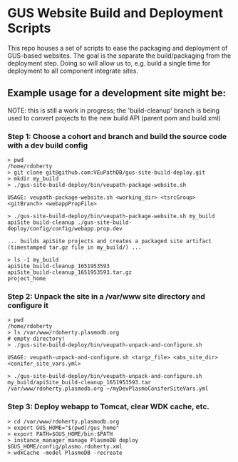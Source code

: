 # GUS Website Build and Deployment Scripts

This repo houses a set of scripts to ease the packaging and deployment of GUS-based websites.  The goal is the separate the build/packaging from the deployment step.  Doing so will allow us to, e.g. build a single time for deployment to all component integrate sites.

## Example usage for a development site might be:

NOTE: this is still a work in progress; the 'build-cleanup' branch is being used to convert
projects to the new build API (parent pom and build.xml)

### Step 1: Choose a cohort and branch and build the source code with a dev build config
```
> pwd
/home/rdoherty
> git clone git@github.com:VEuPathDB/gus-site-build-deploy.git
> mkdir my_build
> ./gus-site-build-deploy/bin/veupath-package-website.sh

USAGE: veupath-package-website.sh <working_dir> <tsrcGroup> <gitBranch> <webappPropFile>

> ./gus-site-build-deploy/bin/veupath-package-website.sh my_build apiSite build-cleanup ./gus-site-build-deploy/config/config/webapp.prop.dev

... builds apiSite projects and creates a packaged site artifact (timestamped tar.gz file in my_build/) ... 

> ls -1 my_build
apiSite_build-cleanup_1651953593
apiSite_build-cleanup_1651953593.tar.gz
project_home
```

### Step 2: Unpack the site in a /var/www site directory and configure it
```
> pwd
/home/rdoherty
> ls /var/www/rdoherty.plasmodb.org
# empty directory!
> ./gus-site-build-deploy/bin/veupath-unpack-and-configure.sh 

USAGE: veupath-unpack-and-configure.sh <targz_file> <abs_site_dir> <conifer_site_vars.yml>

> ./gus-site-build-deploy/bin/veupath-unpack-and-configure.sh my_build/apiSite_build-cleanup_1651953593.tar /var/www/rdoherty.plasmodb.org ~/myDevPlasmoConiferSiteVars.yml
```

### Step 3: Deploy webapp to Tomcat, clear WDK cache, etc.
```
> cd /var/www/rdoherty.plasmodb.org
> export GUS_HOME="$(pwd)/gus_home"
> export PATH=$GUS_HOME/bin:$PATH
> instance_manager manage PlasmoDB deploy $GUS_HOME/config/plasmo.rdoherty.xml
> wdkCache -model PlasmoDB -recreate
```
